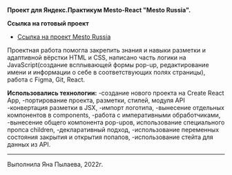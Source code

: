 **Проект для Яндекс.Практикум Mesto-React "Mesto Russia".**

**Cсылка на готовый проект**
* [Ссылка на проект Mesto Russia](https://ianapylaeva.github.io/mesto-react/)


Проектная работа помогла закрепить знания и навыки разметки и адаптивной вёрстки HTML и CSS, написано часть логики на JavaScript(создание всплывающей формы pop-up, редактирование имени и информации о себе в соответствующих полях страницы), работа с Figma, Git, React.

__Использовались технологии:__
-создание нового проекта на Create React App,
-портирование проекта, разметки, стилей, модуля API
-конвертация разметки в JSX,
-импорт логотипа,
-вынесение отдельных компонентов в components,
-работа с императивными обработчиками,
-вынесение общего компонента pop-upов, использование специального пропса children,
-декларативный подход,
-использование переменных состояния закрытия и открытия попапов,
-использование стейта для данных из API.

________________________________________________________________________________________________________________________________

Выполнила Яна Пылаева, 2022г.
